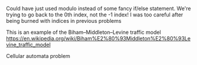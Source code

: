 Could have just used modulo instead of some fancy if/else statement. We're trying to go back to the 0th index, not the -1 index! I was too careful after being burned with indices in previous problems

This is an example of the
Biham–Middleton–Levine traffic model
https://en.wikipedia.org/wiki/Biham%E2%80%93Middleton%E2%80%93Levine_traffic_model

Cellular automata problem